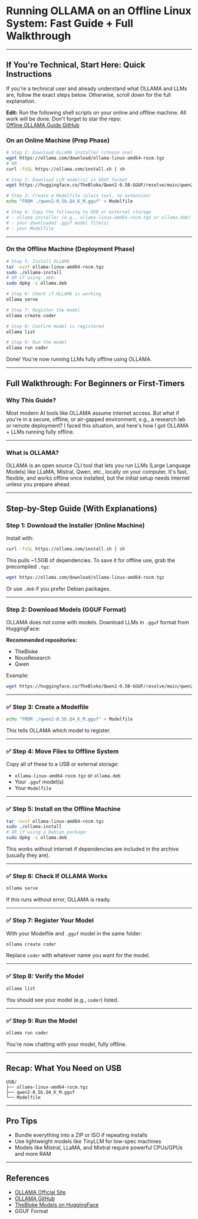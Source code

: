 # Running OLLAMA on an Offline Linux System: Fast Guide + Full Walkthrough

---

## If You're Technical, Start Here: Quick Instructions

If you're a technical user and already understand what OLLAMA and LLMs are, follow the exact steps below. Otherwise, scroll down for the full explanation.  

**Edit:** Run the following shell scripts on your online and offline machine. All work will be done. Don't forget to star the repo:  
[Offline OLLAMA Guide GitHub](https://github.com/khmowais/offline_ollama_guide)

### On an Online Machine (Prep Phase)

```bash
# Step 1: Download OLLAMA installer (choose one)
wget https://ollama.com/download/ollama-linux-amd64-rocm.tgz
# OR
curl -fsSL https://ollama.com/install.sh | sh

# Step 2: Download LLM model(s) in GGUF format
wget https://huggingface.co/TheBloke/Qwen2-0.5B-GGUF/resolve/main/qwen2-0.5b.Q4_K_M.gguf

# Step 3: Create a Modelfile (plain text, no extension)
echo "FROM ./qwen2-0.5b.Q4_K_M.gguf" > Modelfile

# Step 4: Copy the following to USB or external storage
# - ollama installer (e.g., ollama-linux-amd64-rocm.tgz or ollama.deb)
# - your downloaded .gguf model file(s)
# - your Modelfile
````

---

### On the Offline Machine (Deployment Phase)

```bash
# Step 5: Install OLLAMA
tar -xvzf ollama-linux-amd64-rocm.tgz
sudo ./ollama-install
# OR if using .deb:
sudo dpkg -i ollama.deb

# Step 6: Check if OLLAMA is working
ollama serve

# Step 7: Register the model
ollama create coder

# Step 8: Confirm model is registered
ollama list

# Step 9: Run the model
ollama run coder
```

Done! You're now running LLMs fully offline using OLLAMA.

---

## Full Walkthrough: For Beginners or First-Timers

### Why This Guide?

Most modern AI tools like OLLAMA assume internet access. But what if you're in a secure, offline, or air-gapped environment, e.g., a research lab or remote deployment?
I faced this situation, and here's how I got OLLAMA + LLMs running fully offline.

---

### What is OLLAMA?

OLLAMA is an open source CLI tool that lets you run LLMs (Large Language Models) like LLaMA, Mistral, Qwen, etc., locally on your computer.
It's fast, flexible, and works offline once installed, but the initial setup needs internet unless you prepare ahead.

---

## Step-by-Step Guide (With Explanations)

### Step 1: Download the Installer (Online Machine)

Install with:

```bash
curl -fsSL https://ollama.com/install.sh | sh
```

This pulls \~1.5GB of dependencies. To save it for offline use, grab the precompiled `.tgz`:

```bash
wget https://ollama.com/download/ollama-linux-amd64-rocm.tgz
```

Or use `.deb` if you prefer Debian packages.

---

### Step 2: Download Models (GGUF Format)

OLLAMA does not come with models. Download LLMs in `.gguf` format from HuggingFace:

**Recommended repositories:**

* TheBloke
* NousResearch
* Qwen

Example:

```bash
wget https://huggingface.co/TheBloke/Qwen2-0.5B-GGUF/resolve/main/qwen2-0.5b.Q4_K_M.gguf
```

---

### ✅ Step 3: Create a Modelfile

```bash
echo "FROM ./qwen2-0.5b.Q4_K_M.gguf" > Modelfile
```

This tells OLLAMA which model to register.

---

### ✅ Step 4: Move Files to Offline System

Copy all of these to a USB or external storage:

* `ollama-linux-amd64-rocm.tgz` or `ollama.deb`
* Your `.gguf` model(s)
* Your `Modelfile`

---

### ✅ Step 5: Install on the Offline Machine

```bash
tar -xvzf ollama-linux-amd64-rocm.tgz
sudo ./ollama-install
# OR if using a Debian package:
sudo dpkg -i ollama.deb
```

This works without internet if dependencies are included in the archive (usually they are).

---

### ✅ Step 6: Check If OLLAMA Works

```bash
ollama serve
```

If this runs without error, OLLAMA is ready.

---

### ✅ Step 7: Register Your Model

With your Modelfile and `.gguf` model in the same folder:

```bash
ollama create coder
```

Replace `coder` with whatever name you want for the model.

---

### ✅ Step 8: Verify the Model

```bash
ollama list
```

You should see your model (e.g., `coder`) listed.

---

### ✅ Step 9: Run the Model

```bash
ollama run coder
```

You're now chatting with your model, fully offline.

---

## Recap: What You Need on USB

```
USB/
├── ollama-linux-amd64-rocm.tgz
├── qwen2-0.5b.Q4_K_M.gguf
└── Modelfile
```

---

## Pro Tips

* Bundle everything into a ZIP or ISO if repeating installs
* Use lightweight models like TinyLLM for low-spec machines
* Models like Mistral, LLaMA, and Mixtral require powerful CPUs/GPUs and more RAM

---

## References

* [OLLAMA Official Site](https://ollama.com)
* [OLLAMA GitHub](https://github.com/ollama/ollama)
* [TheBloke Models on HuggingFace](https://huggingface.co/TheBloke)
* GGUF Format